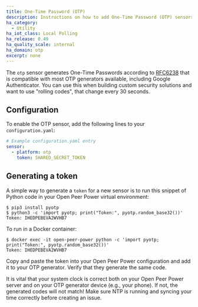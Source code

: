 ```yaml
---
title: One-Time Password (OTP)
description: Instructions on how to add One-Time Password (OTP) sensors into Open Peer Power.
ha_category:
  - Utility
ha_iot_class: Local Polling
ha_release: 0.49
ha_quality_scale: internal
ha_domain: otp
excerpt: none
---
```


The `otp` sensor generates One-Time Passwords according to [RFC6238](https://tools.ietf.org/html/rfc6238) that is compatible with most OTP generators available, including Google Authenticator. You can use this when building custom security solutions and want to use "rolling codes", that change every 30 seconds.

## Configuration

To enable the OTP sensor, add the following lines to your `configuration.yaml`:

```yaml
# Example configuration.yaml entry
sensor:
  - platform: otp
    token: SHARED_SECRET_TOKEN
```

## Generating a token

A simple way to generate a `token` for a new sensor is to run this snippet of Python code in your Open Peer Power virtual environment:

```shell
$ pip3 install pyotp
$ python3 -c 'import pyotp; print("Token:", pyotp.random_base32())'
Token: IHEDPEBEVA2WVHB7
```

To run in a Docker container:

```shell
$ docker exec -it open-peer-power python -c 'import pyotp; print("Token:", pyotp.random_base32())'
Token: IHEDPEBEVA2WVHB7
```

Copy and paste the token into your Open Peer Power configuration and add it to your OTP generator. Verify that they generate the same code.

<div class='note warning'>
It is vital that your system clock is correct both on your Open Peer Power server and on your OTP generator device (e.g., your phone). If not, the generated codes will not match! Make sure NTP is running and syncing your time correctly before creating an issue.
</div>
